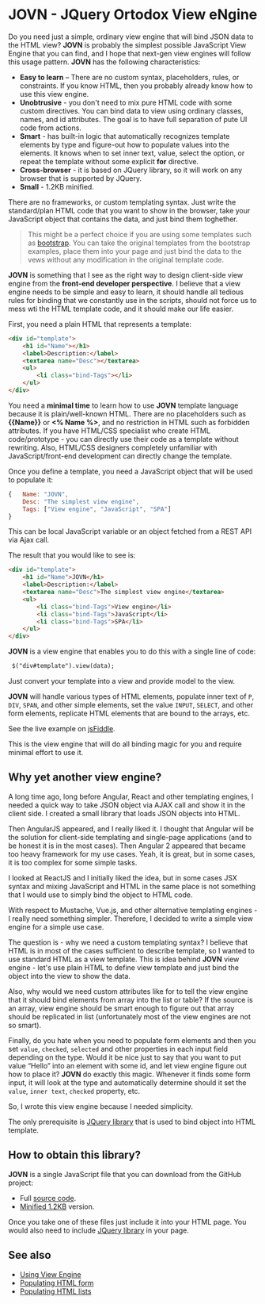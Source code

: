 # JOVN - JQuery Ortodox View eNgine

Do you need just a simple, ordinary view engine that will bind JSON data to the HTML view? 
**JOVN** is probably the simplest possible JavaScript View Engine that you can find, and I hope that next-gen view engines will follow this usage pattern. **JOVN** has the following characteristics:

-   **Easy to learn** – There are no custom syntax, placeholders, rules, or constraints. If you know HTML, then you probably already know how to use this view engine.
-   **Unobtrusive** - you don't need to mix pure HTML code with some custom directives. You can bind data to view using ordinary classes, names, and id attributes. The goal is to have full separation of pute UI code from actions.
-   **Smart** - has built-in logic that automatically recognizes template elements by type and figure-out how to populate values into the elements. It knows when to set inner text, value, select the option, or repeat the template without some explicit **for** directive.
-   **Cross-browser** - it is based on JQuery library, so it will work on any browser that is supported by JQuery.
-   **Small** - 1.2KB minified.

There are no frameworks, or custom templating syntax. Just write the standard/plan HTML code that you want to show in the browser, take your JavaScript object that contains the data, and just bind them toghether.

> This might be a perfect choice if you are using some templates such as [bootstrap](https://getbootstrap.com). You can take the original templates from the bootstrap examples, place them into your page and just bind the data to the vews without any modification in the original template code.

**JOVN** is something that I see as the right way to design client-side view engine from the **front-end developer perspective**. I believe that a view engine needs to be simple and easy to learn, it should handle all tedious rules for binding that we constantly use in the scripts, should not force us to mess wti the HTML template code, and it should make our life easier.

First, you need a plain HTML that represents a template:
```html
<div id="template">
    <h1 id="Name"></h1>
    <label>Description:</label>
    <textarea name="Desc"></textarea>
    <ul>
        <li class="bind-Tags"></li>
    </ul>
</div>
```

You need a **minimal time** to learn how to use **JOVN** template language because it is plain/well-known HTML. There are no placeholders such as **&#123;&#123;Name&#125;&#125;** or **&lt;% Name %&gt;**, and no restriction in HTML such as forbidden attributes.
If you have HTML/CSS specialist who create HTML code/prototype - you can directly use their code as a template without rewriting. Also, HTML/CSS designers completely unfamiliar with JavaScript/front-end development can directly change the template.

Once you define a template, you need a JavaScript object that will be used to populate it:
```javascript
{   Name: "JOVN",
    Desc: "The simplest view engine",
    Tags: ["View engine", "JavaScript", "SPA"]
}
```
This can be local JavaScript variable or an object fetched from a REST API via Ajax call.

The result that you would like to see is:
```html
<div id="template">
    <h1 id="Name">JOVN</h1>
    <label>Description:</label>
    <textarea name="Desc">The simplest view engine</textarea>
    <ul>
        <li class="bind-Tags">View engine</li>
        <li class="bind-Tags">JavaScript</li>
        <li class="bind-Tags">SPA</li>
    </ul>
</div>
```

**JOVN** is a view engine that enables you to do this with a single line of code:
```html
 $("div#template").view(data);
```

Just convert your template into a view and provide model to the view.

**JOVN** will handle various types of HTML elements, populate inner text of `P`, `DIV`, `SPAN`, and other simple elements, set the value `INPUT`, `SELECT`, and other form elements, replicate HTML elements that are bound to the arrays, etc. 

See the live example on [jsFiddle](https://jsfiddle.net/jocapc/4rzv83vt/).

This is the view engine that will do all binding magic for you and require minimal effort to use it.

## Why yet another view engine?

A long time ago, long before Angular, React and other templating engines, I needed a quick way to take JSON object via AJAX call and show it in the client side. I created a small library that loads JSON objects into HTML.

Then AngularJS appeared, and I really liked it. I thought that Angular will be the solution for client-side templating and single-page applications (and to be honest it is in the most cases). Then Angular 2 appeared that became too heavy framework for my use cases. Yeah, it is great, but in some cases, it is too complex for some simple tasks.

I looked at ReactJS and I initially liked the idea, but in some cases JSX syntax and mixing JavaScript and HTML in the same place is not something that I would use to simply bind the object to HTML code.

With respect to Mustache, Vue.js, and other alternative templating engines - I really need something simpler. Therefore, I decided to write a simple view engine for a simple use case.

The question is - why we need a custom templating syntax? I believe that HTML is in most of the cases sufficient to describe template, so I wanted to use standard HTML as a view template. This is idea behind **JOVN** view engine - let's use plain HTML to define view template and just bind the object into the view to show the data.

Also, why would we need custom attributes like for to tell the view engine that it should bind elements from array into the list or table? If the source is an array, view engine should be smart enough to figure out that array should be replicated in list (unfortunately most of the view engines are not so smart). 

Finally, do you hate when you need to populate form elements and then you set `value`, `checked`, `selected` and other properties in each input field depending on the type. Would it be nice just to say that you want to put value “Hello” into an element with some id, and let view engine figure out how to place it?
**JOVN** do exactly this magic. Whenever it finds some form input, it will look at the type and automatically determine should it set the `value`, `inner text`, `checked` property, etc.

So, I wrote this view engine because I needed simplicity.

The only prerequisite is [JQuery library](https://jquery.com/) that is used to bind object into HTML template.

## How to obtain this library?

**JOVN** is a single JavaScript file that you can download from the GitHub project:
 - Full [source code](https://github.com/JocaPC/jquery-view-engine/blob/master/src/jquery.view-engine.js).
 - [Minified 1.2KB](https://github.com/JocaPC/jquery-view-engine/blob/master/src/jquery.view-engine.min.js.gz) version.

 Once you take one of these files just include it into your HTML page. You would also need to include [JQuery library](https://jquery.com/) in your page.

## See also
 - [Using View Engine](usage)
 - [Populating HTML form](form)
 - [Populating HTML lists](iterators)
